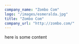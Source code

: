 ```yaml
---
company_name: "Zombo Com"
logo: "/images/esmeralda.jpg"
title: "Zombo Com"
company_url: "http://zombo.com/"
---
```


here is some content